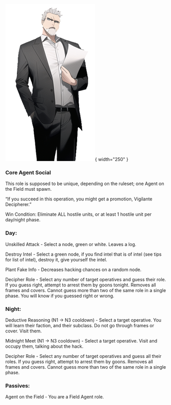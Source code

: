 ![vigilantedecipherer.png](Images/vigilantedecipherer.png){ width="250" }

### **Core Agent Social**

This role is supposed to be unique, depending on the ruleset; one Agent on the Field must spawn.

“If you succeed in this operation, you might get a promotion, Vigilante Decipherer.”

Win Condition: Eliminate ALL hostile units, or at least 1 hostile unit per day/night phase.

### **Day:**

Unskilled Attack - Select a node, green or white. Leaves a log.

Destroy Intel - Select a green node, if you find intel that is of intel (see tips for list of intel), destroy it, give yourself the intel.

Plant Fake Info - Decreases hacking chances on a random node.

Decipher Role - Select any number of target operatives and guess their role. If you guess right, attempt to arrest them by goons tonight. Removes all frames and covers. Cannot guess more than two of the same role in a single phase. You will know if you guessed right or wrong.

### **Night:**

Deductive Reasoning (N1 -> N3 cooldown) - Select a target operative. You will learn their faction, and their subclass. Do not go through frames or cover. Visit them.

Midnight Meet (N1 -> N3 cooldown) - Select a target operative. Visit and occupy them, talking about the hack. 

Decipher Role - Select any number of target operatives and guess all their roles. If you guess right, attempt to arrest them by goons. Removes all frames and covers. Cannot guess more than two of the same role in a single phase.

### **Passives:**

Agent on the Field - You are a Field Agent role.